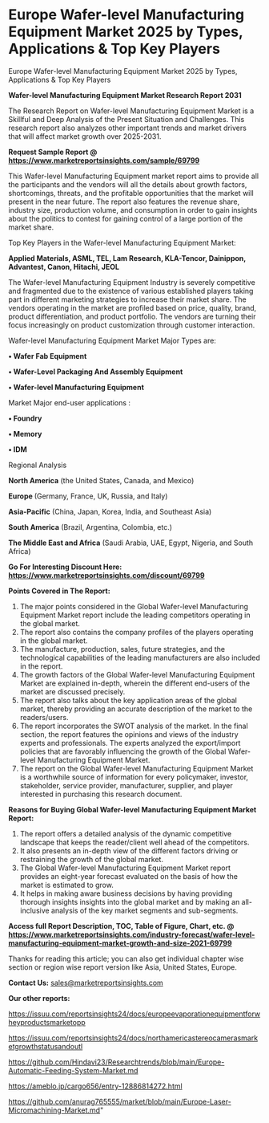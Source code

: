 # Europe Wafer-level Manufacturing Equipment Market 2025 by Types, Applications & Top Key Players
Europe Wafer-level Manufacturing Equipment Market 2025 by Types, Applications & Top Key Players

<strong>Wafer-level Manufacturing Equipment Market Research Report 2031</strong>

The Research Report on Wafer-level Manufacturing Equipment Market is a Skillful and Deep Analysis of the Present Situation and Challenges. This research report also analyzes other important trends and market drivers that will affect market growth over 2025-2031.

<strong>Request Sample Report @ <a href=https://www.marketreportsinsights.com/sample/69799>https://www.marketreportsinsights.com/sample/69799</a></strong>

This Wafer-level Manufacturing Equipment market report aims to provide all the participants and the vendors will all the details about growth factors, shortcomings, threats, and the profitable opportunities that the market will present in the near future. The report also features the revenue share, industry size, production volume, and consumption in order to gain insights about the politics to contest for gaining control of a large portion of the market share.

Top Key Players in the Wafer-level Manufacturing Equipment Market:

<strong>Applied Materials, ASML, TEL, Lam Research, KLA-Tencor, Dainippon, Advantest, Canon, Hitachi, JEOL</strong>

The Wafer-level Manufacturing Equipment Industry is severely competitive and fragmented due to the existence of various established players taking part in different marketing strategies to increase their market share. The vendors operating in the market are profiled based on price, quality, brand, product differentiation, and product portfolio. The vendors are turning their focus increasingly on product customization through customer interaction.

Wafer-level Manufacturing Equipment Market Major Types are:

<strong>• Wafer Fab Equipment 

• Wafer-Level Packaging And Assembly Equipment

• Wafer-level Manufacturing Equipment</strong>

Market Major end-user applications :

<strong>• Foundry

• Memory

• IDM</strong>

Regional Analysis

</u><strong><b>North America</b></strong> (the United States, Canada, and Mexico)

<strong><b>Europe </b></strong>(Germany, France, UK, Russia, and Italy)

<strong><b>Asia-Pacific</b></strong> (China, Japan, Korea, India, and Southeast Asia)

<strong><b>South America</b></strong> (Brazil, Argentina, Colombia, etc.)

<strong><b>The Middle East and Africa</b></strong> (Saudi Arabia, UAE, Egypt, Nigeria, and South Africa)

<strong>Go For Interesting Discount Here: <a href=https://www.marketreportsinsights.com/discount/69799>https://www.marketreportsinsights.com/discount/69799</a></strong>

<strong>Points Covered in The Report:</strong>
<ol>
  <li>The major points considered in the Global Wafer-level Manufacturing Equipment Market report include the leading competitors operating in the global market.</li>
  <li>The report also contains the company profiles of the players operating in the global market.</li>
  <li>The manufacture, production, sales, future strategies, and the technological capabilities of the leading manufacturers are also included in the report.</li>
  <li>The growth factors of the Global Wafer-level Manufacturing Equipment Market are explained in-depth, wherein the different end-users of the market are discussed precisely.</li>
  <li>The report also talks about the key application areas of the global market, thereby providing an accurate description of the market to the readers/users.</li>
  <li>The report incorporates the SWOT analysis of the market. In the final section, the report features the opinions and views of the industry experts and professionals. The experts analyzed the export/import policies that are favorably influencing the growth of the Global Wafer-level Manufacturing Equipment Market.</li>
  <li>The report on the Global Wafer-level Manufacturing Equipment Market is a worthwhile source of information for every policymaker, investor, stakeholder, service provider, manufacturer, supplier, and player interested in purchasing this research document.</li>
</ol>
<strong>Reasons for Buying Global Wafer-level Manufacturing Equipment Market Report:</strong>

<ol>
  <li>The report offers a detailed analysis of the dynamic competitive landscape that keeps the reader/client well ahead of the competitors.</li>
  <li>It also presents an in-depth view of the different factors driving or restraining the growth of the global market.</li>
  <li>The Global Wafer-level Manufacturing Equipment Market report provides an eight-year forecast evaluated on the basis of how the market is estimated to grow.</li>
  <li>It helps in making aware business decisions by having providing thorough insights insights into the global market and by making an all-inclusive analysis of the key market segments and sub-segments.</li>
</ol>
<strong>Access full Report Description, TOC, Table of Figure, Chart, etc. @ <a href=https://www.marketreportsinsights.com/industry-forecast/wafer-level-manufacturing-equipment-market-growth-and-size-2021-69799>https://www.marketreportsinsights.com/industry-forecast/wafer-level-manufacturing-equipment-market-growth-and-size-2021-69799</a></strong>


Thanks for reading this article; you can also get individual chapter wise section or region wise report version like Asia, United States, Europe.

<strong>Contact Us:</strong>
sales@marketreportsinsights.com

<strong>Our other reports:</strong>

<a href=https://issuu.com/reportsinsights24/docs/europeevaporationequipmentforwheyproductsmarketopp>https://issuu.com/reportsinsights24/docs/europeevaporationequipmentforwheyproductsmarketopp</a>

<a href=https://issuu.com/reportsinsights24/docs/northamericastereocamerasmarketgrowthstatusandoutl>https://issuu.com/reportsinsights24/docs/northamericastereocamerasmarketgrowthstatusandoutl</a>

<a href=https://github.com/Hindavi23/Researchtrends/blob/main/Europe-Automatic-Feeding-System-Market.md>https://github.com/Hindavi23/Researchtrends/blob/main/Europe-Automatic-Feeding-System-Market.md</a>

<a href=https://ameblo.jp/cargo656/entry-12886814272.html>https://ameblo.jp/cargo656/entry-12886814272.html</a>

<a href=https://github.com/anurag765555/market/blob/main/Europe-Laser-Micromachining-Market.md>https://github.com/anurag765555/market/blob/main/Europe-Laser-Micromachining-Market.md</a>"
